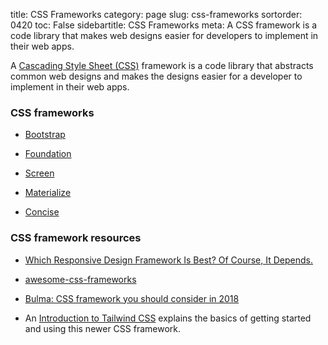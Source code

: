 title: CSS Frameworks
category: page
slug: css-frameworks
sortorder: 0420
toc: False
sidebartitle: CSS Frameworks
meta: A CSS framework is a code library that makes web designs easier for developers to implement in their web apps.


A [Cascading Style Sheet (CSS)](/cascading-style-sheets.html) framework is 
a code library that abstracts common web designs and makes the designs 
easier for a developer to implement in their web apps.


### CSS frameworks
* [Bootstrap](/bootstrap-css.html)

* [Foundation](/foundation-css.html)

* [Screen](https://screencss.com/)

* [Materialize](https://materializecss.com/)

* [Concise](https://concisecss.com/)


### CSS framework resources
* [Which Responsive Design Framework Is Best? Of Course, It Depends.](https://www.smashingmagazine.com/2017/03/which-responsive-design-framework-is-best/)

* [awesome-css-frameworks](https://github.com/troxler/awesome-css-frameworks)

* [Bulma: CSS framework you should consider in 2018](https://matwrites.com/bulma-css-framework-for-2018/)

* An [Introduction to Tailwind CSS](https://alligator.io/css/tailwind-css/)
  explains the basics of getting started and using this newer CSS
  framework.
